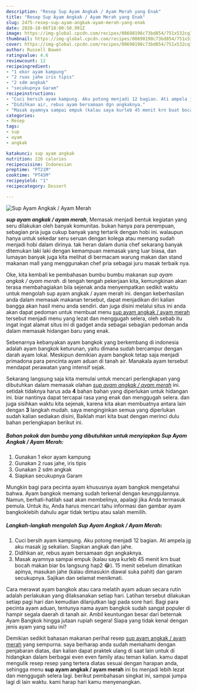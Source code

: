 ```yaml
---
description: "Resep Sup Ayam Angkak / Ayam Merah yang Enak"
title: "Resep Sup Ayam Angkak / Ayam Merah yang Enak"
slug: 2475-resep-sup-ayam-angkak-ayam-merah-yang-enak
date: 2020-10-06T18:00:50.991Z
image: https://img-global.cpcdn.com/recipes/08698198c73bd854/751x532cq70/sup-ayam-angkak-ayam-merah-foto-resep-utama.jpg
thumbnail: https://img-global.cpcdn.com/recipes/08698198c73bd854/751x532cq70/sup-ayam-angkak-ayam-merah-foto-resep-utama.jpg
cover: https://img-global.cpcdn.com/recipes/08698198c73bd854/751x532cq70/sup-ayam-angkak-ayam-merah-foto-resep-utama.jpg
author: Russell Bowen
ratingvalue: 4.6
reviewcount: 12
recipeingredient:
- "1 ekor ayam kampung"
- "2 ruas jahe iris tipis"
- "2 sdm angkak"
- "secukupnya Garam"
recipeinstructions:
- "Cuci bersih ayam kampung. Aku potong menjadi 12 bagian. Ati ampela jg aku masak jg sekalian. Siapkan angkak dan jahe."
- "Didihkan air, rebus ayam bersamaan dgn angkaknya."
- "Masak ayamnya sampai empuk (kalau saya kurleb 45 menit krn buat bocah makan biar bs langsung hap2 😂). 15 menit sebelum dimatikan apinya, masukan jahe (kalau dimasukin diawal suka pahit) dan garam secukupnya. Sajikan dan selamat menikmati."
categories:
- Resep
tags:
- sup
- ayam
- angkak

katakunci: sup ayam angkak 
nutrition: 226 calories
recipecuisine: Indonesian
preptime: "PT21M"
cooktime: "PT45M"
recipeyield: "1"
recipecategory: Dessert

---
```



![Sup Ayam Angkak / Ayam Merah](https://img-global.cpcdn.com/recipes/08698198c73bd854/751x532cq70/sup-ayam-angkak-ayam-merah-foto-resep-utama.jpg)

<b><i>sup ayam angkak / ayam merah</i></b>, Memasak menjadi bentuk kegiatan yang seru dilakukan oleh banyak komunitas. bukan hanya para perempuan, sebagian pria juga cukup banyak yang tertarik dengan hobi ini. walaupun hanya untuk sekedar seru seruan dengan kolega atau memang sudah menjadi hobi dalam dirinya. tak heran dalam dunia chef sekarang banyak ditemukan laki laki dengan kemampuan memasak yang luar biasa, dan lumayan banyak juga kita melihat di bermacam warung makan dan stand makanan mall yang menggunakan chef pria sebagai juru masak terbaik nya.

Oke, kita kembali ke pembahasan bumbu bumbu makanan <i>sup ayam angkak / ayam merah</i>. di tengah tengah pekerjaan kita, kemungkinan akan terasa membahagiakan bila sejenak anda menyempatkan sedikit waktu untuk mengolah sup ayam angkak / ayam merah ini. dengan keberhasilan anda dalam memasak makanan tersebut, dapat menjadikan diri kalian bangga akan hasil menu anda sendiri. dan juga disini melalui situs ini anda akan dapat pedoman untuk membuat menu <u>sup ayam angkak / ayam merah</u> tersebut menjadi menu yang lezat dan menggugah selera, oleh sebab itu ingat ingat alamat situs ini di gadget anda sebagai sebagian pedoman anda dalam memasak hidangan baru yang enak.

Sebenarnya kebanyakan ayam bangkok yang berkembang di indonesia adalah ayam bangkok keturunan, yaitu dimana sudah bercampur dengan darah ayam lokal. Meskipun demikian ayam bangkok tetap saja menjadi primadona para pencinta ayam aduan di tanah air. Manakala ayam tersebut mendapat perawatan yang intensif sejak.


Sekarang langsung saja kita memulai untuk mencari perlengkapan yang dibutuhkan dalam memasak olahan <u><i>sup ayam angkak / ayam merah</i></u> ini. setidak tidaknya harus ada <b>4</b> bahan bahan yang diperlukan untuk hidangan ini. biar nantinya dapat tercapai rasa yang enak dan menggugah selera. dan juga sisihkan waktu kita sejenak, karena kita akan membuatnya antara lain dengan <b>3</b> langkah mudah. saya menginginkan semua yang diperlukan sudah kalian sediakan disini, Baiklah mari kita buat dengan merinci dulu bahan perlengkapan berikut ini.

<!--inarticleads1-->

##### Bahan pokok dan bumbu yang dibutuhkan untuk menyiapkan Sup Ayam Angkak / Ayam Merah:

1. Gunakan 1 ekor ayam kampung
1. Gunakan 2 ruas jahe, iris tipis
1. Gunakan 2 sdm angkak
1. Siapkan secukupnya Garam


Mungkin bagi para pecinta ayam khususnya ayam bangkok mengetahui bahwa. Ayam bangkok memang sudah terkenal dengan keunggulannya. Namun, berhati-hatilah saat akan membelinya, apalagi jika Anda termasuk pemula. Untuk itu, Anda harus mencari tahu informasi dan gambar ayam bangkoklebih dahulu agar tidak tertipu atau salah memilih. 

<!--inarticleads2-->

##### Langkah-langkah mengolah Sup Ayam Angkak / Ayam Merah:

1. Cuci bersih ayam kampung. Aku potong menjadi 12 bagian. Ati ampela jg aku masak jg sekalian. Siapkan angkak dan jahe.
1. Didihkan air, rebus ayam bersamaan dgn angkaknya.
1. Masak ayamnya sampai empuk (kalau saya kurleb 45 menit krn buat bocah makan biar bs langsung hap2 😂). 15 menit sebelum dimatikan apinya, masukan jahe (kalau dimasukin diawal suka pahit) dan garam secukupnya. Sajikan dan selamat menikmati.


Cara merawat ayam bangkok atau cara melatih ayam aduan secara rutin adalah perlakukan yang dilaksanakan setiap hari. Latihan tersebut dilakukan setiap pagi hari dan kemudian dilanjutkan lagi pada sore hari. Bagi para pecinta ayam aduan, tentunya nama ayam bangkok sudah sangat populer di hampir segala daerah di tanah air. Ambil keuntungan besar dari beternak Ayam Bangkok hingga jutaan rupiah segera! Siapa yang tidak kenal dengan jenis ayam yang satu ini? 

Demikian sedikit bahasan makanan perihal resep <u>sup ayam angkak / ayam merah</u> yang sempurna. saya berharap anda sudah memahami dengan penjabaran diatas, dan kalian dapat praktek ulang di saat lain untuk di hidangkan dalam berbagai even even family atau teman kalian. kamu dapat mengulik resep resep yang tertera diatas sesuai dengan harapan anda, sehingga menu <b>sup ayam angkak / ayam merah</b> ini bs menjadi lebih lezat dan menggugah selera lagi. berikut pembahasan singkat ini, sampai jumpa lagi di lain waktu. kami harap hari kamu menyenangkan.

